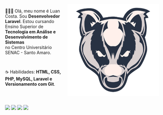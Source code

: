 <img src="texugo-dois-logo.png" min-width="300px" max-width="300px" width="300px" align="right" alt="Logo">

<div align="left">
  <p> 👨🏻‍💻 Olá, meu nome é Luan Costa. Sou <b>Desenvolvedor Laravel</b>. Estou cursando <br>
    Ensino Superior de <b>Tecnologia em Análise e Desenvolvimento de Sistemas</b> <br> 
    no Centro Universitário SENAC - Santo Amaro.</p>
  <br>
  <p> ☕ Habilidades: <b>HTML, CSS, PHP, MySQL, Laravel e Versionamento com Git</b>.</p>
  <br>
</div>

  ##
 
<div> 
  <a href="https://www.youtube.com/channel/UC7qDGDYZ28c8sDYRKjYF9Og" target="_blank"><img src="https://img.shields.io/badge/YouTube-6610f2?style=for-the-badge&logo=youtube&logoColor=white" target="_blank"></a>
  <a href="https://www.instagram.com/luan_carstairs" target="_blank"><img src="https://img.shields.io/badge/-Instagram-6610f2?style=for-the-badge&logo=instagram&logoColor=white" target="_blank"></a>
  <a href="" target="_blank"><img src="https://img.shields.io/badge/Discord-6610f2?style=for-the-badge&logo=discord&logoColor=white" target="_blank"></a> 
  <a href="https://www.linkedin.com/in/luan-costa-de-oliveira-349519200" target="_blank"><img src="https://img.shields.io/badge/-LinkedIn-6610f2?style=for-the-badge&logo=linkedin&logoColor=white" target="_blank"></a> 

</div>
